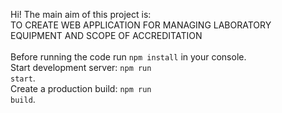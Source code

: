 Hi! The main aim of this project is:<br />
TO CREATE WEB APPLICATION FOR MANAGING LABORATORY EQUIPMENT AND SCOPE OF ACCREDITATION<br /><br />
Before running the code run <code>npm install</code> in your console.<br />
Start development server: <code>npm run start</code>.<br />
Create a production build: <code>npm run build</code>.<br />
